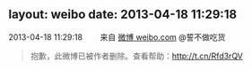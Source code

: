 layout: weibo
date: 2013-04-18 11:29:18
---
<meta name="referrer" content="no-referrer" />

2013-04-18 11:29:18  &nbsp;&nbsp;&nbsp;&nbsp;&nbsp;&nbsp; 来自 <a href="http://weibo.com/" rel="nofollow">微博 weibo.com</a>
@誓不做吃货
>  抱歉，此微博已被作者删除。查看帮助：http://t.cn/Rfd3rQV
